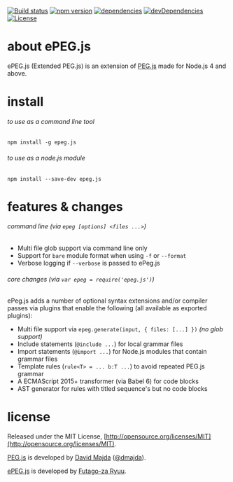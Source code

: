 [![Build status](https://img.shields.io/travis/futagoza/ePEG.js.svg)](https://travis-ci.org/futagoza/ePEG.js)
[![npm version](https://img.shields.io/npm/v/epeg.js.svg)](https://www.npmjs.com/package/epeg.js)
[![dependencies](https://img.shields.io/david/futagoza/ePEG.js.svg)](https://david-dm.org/futagoza/ePEG.js)
[![devDependencies](https://img.shields.io/david/dev/futagoza/ePEG.js.svg)](https://david-dm.org/futagoza/ePEG.js#info=devDependencies)
[![License](https://img.shields.io/badge/license-mit-blue.svg)](https://opensource.org/licenses/MIT)

# about ePEG.js

ePEG.js (Extended PEG.js) is an extension of [PEG.js](https://github.com/pegjs/pegjs) made for Node.js 4 and above.

# install

###### to use as a command line tool

```shell
npm install -g epeg.js
```

###### to use as a node.js module

```shell
npm install --save-dev epeg.js
```

# features & changes

###### command line (via `epeg [options] <files ...>`)

* Multi file glob support via command line only
* Support for `bare` module format when using `-f` or `--format`
* Verbose logging if `--verbose` is passed to ePeg.js

###### core changes (via `var epeg = require('epeg.js')`)

ePeg.js adds a number of optional syntax extensions and/or compiler passes via plugins that enable the following (all available as exported plugins):

* Multi file support via `epeg.generate(input, { files: [...] })` _(no glob support)_
* Include statements (`@include ...`) for local grammar files
* Import statements (`@import ...`) for Node.js modules that contain grammar files
* Template rules (`rule<T> = ... b:T ...`) to avoid repeated PEG.js grammar
* A ECMAScript 2015+ transformer (via Babel 6) for code blocks
* AST generator for rules with titled sequence's but no code blocks

# license

Released under the MIT License, [http://opensource.org/licenses/MIT](http://opensource.org/licenses/MIT).

[PEG.js](https://github.com/pegjs/pegjs) is developed by [David Majda](http://majda.cz/) ([@dmajda](http://twitter.com/dmajda)).

[ePEG.js](https://github.com/futagoza/ePEG.js) is developed by [Futago-za Ryuu](https://github.com/futagoza).

